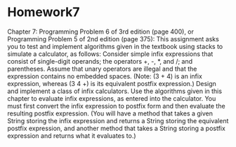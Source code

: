 # Homework7
Chapter 7: Programming Problem 6 of 3rd edition (page 400), or Programming Problem 5 of 2nd edition (page 375):
This assignment asks you to test and implement algorithms given in the textbook using stacks to simulate a calculator,
as follows:
Consider simple infix expressions that consist of single-digit operands; the operators +, -, *, and /; and parentheses. 
Assume that unary operators are illegal and that the expression contains no embedded spaces. (Note: (3 + 4) is an infix 
expression, whereas (3 4 +) is its equivalent postfix expression.)
Design and implement a class of infix calculators. Use the algorithms given in this chapter to evaluate infix expressions, 
as entered into the calculator. You must first convert the infix expression to postfix form and then evaluate the resulting 
postfix expression. (You will have a method that takes a given String storing the infix expression and returns a String 
storing the equivalent postfix expression, and another method that takes a String storing a postfix expression and returns
what it evaluates to.)
